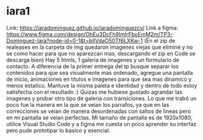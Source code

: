 # iara1
Link: https://iaradominguez.github.io/iaradominguezcv/
Link a figma: https://www.figma.com/design/OhEu3DcFh9ImlrFboEmM2m/TP3-Dominguez-Iara?node-id=0-1&t=bIIVdaO50Tf6LXKw-1
(En el zip de realeases en la carpeta de img quedaron imagenes viejas que eliminé y no se como hacer para que no aparezcan mas, descargando el zip en Code se descarga bien) 
Hay 5 htmls, 1 galeria de imagenes y un formulario de contacto. A diferencia de la primer entrega del tp busque separar los contenidos para que sea visualmente mas ordenado, agregue una pantalla de inicio, animaciones en titulos e imagenes para que sea mas dinamico y menos estatico. Mantuve la misma paleta e identidad y dentro de todo estoy satisfecha con el resultado :)
Quizas me hubiese gustado agrandar las imagenes y probar otro tipo de galeria con transiciones. Lo que me trabó un poco fue la manera en la que se veian los parrafos, ya que en las correcciones se veian de manera desordenadas con saltos de lineas pero en mi pantalla se veian perfectas. Mi tamaño de pantalla es de 1920x1080, utilice Visual Studio Code y a figma me cuesta un poco aprender su interfaz pero pude prototipar lo basico y esencial. 

